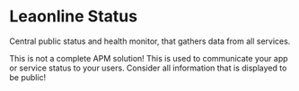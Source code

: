 # Leaonline Status

Central public status and health monitor, that gathers data from all services.

This is not a complete APM solution! This is used to communicate your app or
service status to your users. Consider all information that is displayed to be
public!


